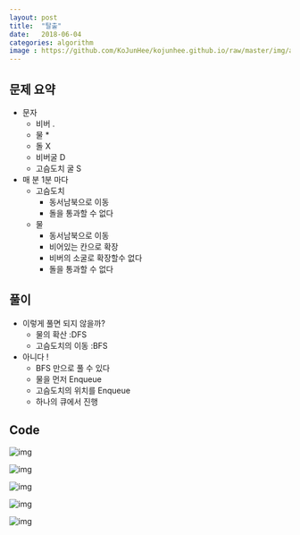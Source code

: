 ```yaml
---
layout: post
title:  "탈출"
date:   2018-06-04
categories: algorithm
image : https://github.com/KoJunHee/kojunhee.github.io/raw/master/img/algorithm.png
---
```


## 문제 요약

- 문자
  - 비버 .
  - 물 *
  - 돌 X
  - 비버굴 D
  - 고슴도치 굴 S
- 매 분 1분 마다
  - 고슴도치
    - 동서남북으로 이동
    - 돌을 통과할 수 없다
  - 물
    - 동서남북으로 이동
    - 비어있는 칸으로 확장
    - 비버의 소굴로 확장할수 없다
    - 돌을 통과할 수 없다

## 풀이

- 이렇게 풀면 되지 않을까?
  - 물의 확산 :DFS
  - 고슴도치의 이동 :BFS
- 아니다 ! 
  - BFS 만으로 풀 수 있다
  - 물을 먼저 Enqueue
  - 고슴도치의 위치를 Enqueue
  - 하나의 큐에서 진행

## Code

![img](https://github.com/KoJunHee/kojunhee.github.io/raw/master/img/outt01.png)

![img](https://github.com/KoJunHee/kojunhee.github.io/raw/master/img/outt02.png)

![img](https://github.com/KoJunHee/kojunhee.github.io/raw/master/img/outt03.png)

![img](https://github.com/KoJunHee/kojunhee.github.io/raw/master/img/outt04.png)

![img](https://github.com/KoJunHee/kojunhee.github.io/raw/master/img/outt05.png)





